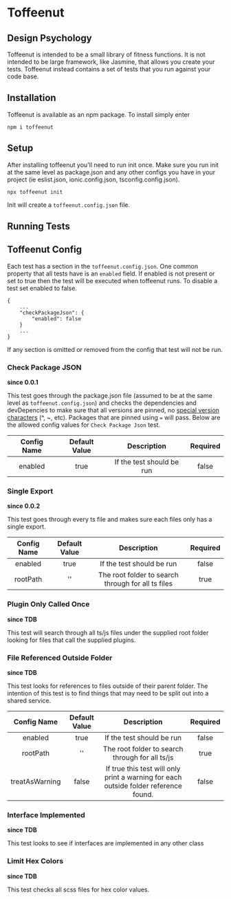 # Toffeenut

## Design Psychology
Toffeenut is intended to be a small library of fitness functions. It is not intended to be large framework, like Jasmine, that allows you create your tests. Toffeenut instead contains a set of tests that you run against your code base.

## Installation
Toffeenut is available as an npm package. To install simply enter
    
    npm i toffeenut

## Setup
After installing toffeenut you'll need to run init once. Make sure you run init at the same level as package.json and any other configs you have in your project (ie eslist.json, ionic.config.json, tsconfig.config.json).

    npx toffeenut init
Init will create a ``toffeenut.config.json`` file.

## Running Tests

## Toffeenut Config
Each test has a section in the ``toffeenut.config.json``. One common property that all tests have is an ``enabled`` field. If enabled is not present or set to true then the test will be executed when toffeenut runs. To disable a test set enabled to false.

    {
        ...
        "checkPackageJson": {
            "enabled": false
        }
        ...
    }
If any section is omitted or removed from the config that test will not be run.

### **Check Package JSON**
**since 0.0.1**

This test goes through the package.json file (assumed to be at the same level as ``toffeenut.config.json``) and checks the dependencies and devDepencies to make sure that all versions are pinned, no [special version characters](https://nodejs.dev/learn/semantic-versioning-using-npm) (^, ~, etc). Packages that are pinned using ``=`` will pass. Below are the allowed config values for ``Check Package Json`` test.

Config Name | Default Value | Description               | Required
:---------: | :-----------: | :---------:               | :--:
enabled     | true          | If the test should be run | false

### **Single Export**
**since 0.0.2**

This test goes through every ts file and makes sure each files only has a single export.

Config Name | Default Value | Description               | Required
:---------: | :-----------: | :---------:               | :--:
enabled     | true          | If the test should be run | false
rootPath | '' | The root folder to search through for all ts files  | true


### **Plugin Only Called Once**
**since TDB**

This test will search through all ts/js files under the supplied root folder looking for files that call the supplied plugins.

### **File Referenced Outside Folder**
**since TDB**

This test looks for references to files outside of their parent folder. The intention of this test is to find things that may need to be split out into a shared service.

Config Name | Default Value | Description               | Required
:---------: | :-----------: | :---------:               | :--:
enabled     | true          | If the test should be run | false
rootPath | '' | The root folder to search through for all ts/js  | true
treatAsWarning | false | If true this test will only print a warning for each outside folder reference found. | false

### **Interface Implemented**
**since TDB**

This test looks to see if interfaces are implemented in any other class

### **Limit Hex Colors**
**since TDB**

This test checks all scss files for hex color values.
